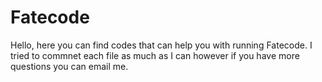 # Fatecode
Hello, here you can find codes that can help you with running Fatecode. I tried to commnet each file as much as I can however if you have more questions you can email me.
